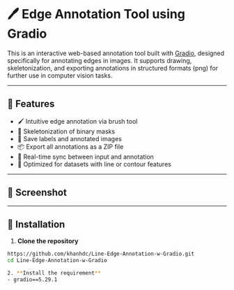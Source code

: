 # 🖊️ Edge Annotation Tool using Gradio

This is an interactive web-based annotation tool built with [Gradio](https://www.gradio.app/), designed specifically for annotating edges in images. It supports drawing, skeletonization, and exporting annotations in structured formats (png) for further use in computer vision tasks.

---

## 🚀 Features

- 🖌️ Intuitive edge annotation via brush tool
- 📏 Skeletonization of binary masks
- 💾 Save labels and annotated images
- 📦 Export all annotations as a ZIP file
- 🔄 Real-time sync between input and annotation
- 🧠 Optimized for datasets with line or contour features

---

## 📸 Screenshot


---

## 🧰 Installation

1. **Clone the repository**

```bash
https://github.com/khanhdc/Line-Edge-Annotation-w-Gradio.git
cd Line-Edge-Annotation-w-Gradio

2. **Install the requirement**
- gradio==5.29.1
